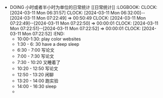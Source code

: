 - DOING 小时或者半小时为单位的日常统计 [[日常统计]]
  :LOGBOOK:
  CLOCK: [2024-03-11 Mon 06:31:57]
  CLOCK: [2024-03-11 Mon 06:32:00]--[2024-03-11 Mon 07:22:49] =>  00:50:49
  CLOCK: [2024-03-11 Mon 07:22:49]--[2024-03-11 Mon 07:22:50] =>  00:00:01
  CLOCK: [2024-03-11 Mon 07:22:51]--[2024-03-11 Mon 07:22:52] =>  00:00:01
  CLOCK: [2024-03-11 Mon 07:22:52]
  :END:
	- 10:00-1:30: play color websites
	- 1:30 - 6: 30 have a deep sleep
	- 6:30 - 7:00 写论文
	- 7:00 - 7:30  写论文
	- 7:30 - 10:20 又睡着了
	- 10:20  - 12:50 写论文
	- 12:50 - 13:20 闲聊
	- 13:20 - 14:00 跑实验
	- 14:00 - 16:30 sleep
	-